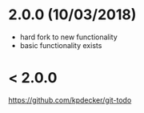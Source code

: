 # 2.0.0 (10/03/2018)

- hard fork to new functionality
- basic functionality exists

# < 2.0.0

https://github.com/kpdecker/git-todo
